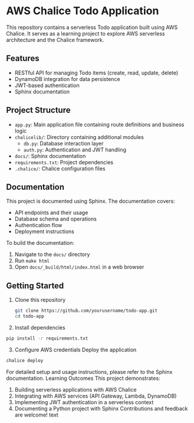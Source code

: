 # AWS Chalice Todo Application

This repository contains a serverless Todo application built using AWS Chalice. It serves as a learning project to explore AWS serverless architecture and the Chalice framework.

## Features

- RESTful API for managing Todo items (create, read, update, delete)
- DynamoDB integration for data persistence
- JWT-based authentication
- Sphinx documentation

## Project Structure

- `app.py`: Main application file containing route definitions and business logic
- `chalicelib/`: Directory containing additional modules
  - `db.py`: Database interaction layer
  - `auth.py`: Authentication and JWT handling
- `docs/`: Sphinx documentation
- `requirements.txt`: Project dependencies
- `.chalice/`: Chalice configuration files

## Documentation

This project is documented using Sphinx. The documentation covers:

- API endpoints and their usage
- Database schema and operations
- Authentication flow
- Deployment instructions

To build the documentation:

1. Navigate to the `docs/` directory
2. Run `make html`
3. Open `docs/_build/html/index.html` in a web browser

## Getting Started

1. Clone this repository
   ```sh
   git clone https://github.com/yourusername/todo-app.git
   cd todo-app

2. Install dependencies
 ```sh
pip install -r requirements.txt
```

3. Configure AWS credentials
Deploy the application
 ```sh
chalice deploy
```

For detailed setup and usage instructions, please refer to the Sphinx documentation.
Learning Outcomes
This project demonstrates:
1. Building serverless applications with AWS Chalice
2. Integrating with AWS services (API Gateway, Lambda, DynamoDB)
3. Implementing JWT authentication in a serverless context
4. Documenting a Python project with Sphinx
Contributions and feedback are welcome!
text

